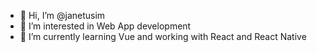 - 👋 Hi, I’m @janetusim
- 👀 I’m interested in Web App development
- 🌱 I’m currently learning Vue and working with React and React Native

<!---
niko22225/niko22225 is a ✨ special ✨ repository because its `README.md` (this file) appears on your GitHub profile.
You can click the Preview link to take a look at your changes.
--->
